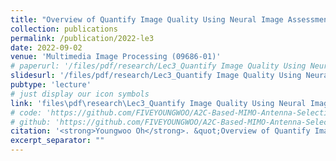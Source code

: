 ```yaml
---
title: "Overview of Quantify Image Quality Using Neural Image Assessment, and Morphological Operations"
collection: publications
permalink: /publication/2022-le3
date: 2022-09-02
venue: 'Multimedia Image Processing (09686-01)'
# paperurl: '/files/pdf/research/Lec3_Quantify Image Quality Using Neural Image Assessment.pdf'
slidesurl: '/files/pdf/research/Lec3_Quantify Image Quality Using Neural Image Assessment.pdf'
pubtype: 'lecture'
# just display our icon symbols
link: 'files\pdf\research\Lec3_Quantify Image Quality Using Neural Image Assessment.pdf'
# code: 'https://github.com/FIVEYOUNGWOO/A2C-Based-MIMO-Antenna-Selection'
# github: 'https://github.com/FIVEYOUNGWOO/A2C-Based-MIMO-Antenna-Selection'
citation: '<strong>Youngwoo Oh</strong>. &quot;Overview of Quantify Image Quality Using Neural Image Assessment, and Morphological Operations.&quot; <i>Multimedia Image Processing (09686-01)</i>, 2022.09.06 - 12.20.'
excerpt_separator: ""
---
```

